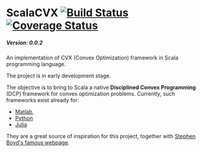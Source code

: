 # ScalaCVX  [![Build Status](https://travis-ci.org/lorenzolucido/ScalaCVX.svg?branch=master)](https://travis-ci.org/lorenzolucido/ScalaCVX)  [![Coverage Status](https://coveralls.io/repos/lorenzolucido/ScalaCVX/badge.svg?branch=master&service=github)](https://coveralls.io/github/lorenzolucido/ScalaCVX?branch=master)

##### Version: 0.0.2
An implementation of CVX (Convex Optimization) framework in Scala programming language.

The project is in early development stage.

The objective is to bring to Scala a native **Disciplined Convex Programming** (DCP) framework for convex optimization problems.
Currently, such frameworks exist already for:

 - [Matlab](http://cvxr.com),
 - [Python](http://cvxpy.readthedocs.org/en/latest/index.html)
 - [Julia](http://convexjl.readthedocs.org/en/latest/)

They are a great source of inspiration for this project,
together with [Stephen Boyd's famous webpage](http://stanford.edu/~boyd/index.html).

